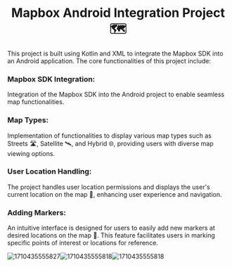 <h1 align="center">Mapbox Android Integration Project 🗺️</h1>

This project is built using Kotlin and XML to integrate the Mapbox SDK into an Android application.
The core functionalities of this project include:

<h3 align="left">Mapbox SDK Integration:</h3> Integration of the Mapbox SDK into the Android project to enable seamless map functionalities.

<h3 align="left">Map Types:</h3> Implementation of functionalities to display various map types such as Streets 🛣️, Satellite 🛰️, and Hybrid 🌐,
providing users with diverse map viewing options.

<h3 align="left">User Location Handling:</h3> The project handles user location permissions and displays the user's current location on the map 📍, enhancing user experience and navigation.

<h3 align="left">Adding Markers:</h3> An intuitive interface is designed for users to easily add new markers at desired locations on the map 📌. This feature facilitates users in marking specific points of interest or locations for reference.

![1710435555827](https://github.com/deepanshubarve/Vyorius_Test_Assingment/assets/111347114/5025851a-aa47-43cf-a7e2-288fbc9204eb)![1710435555818](https://github.com/deepanshubarve/Vyorius_Test_Assingment/assets/111347114/d165e1e6-e7b4-48a9-8862-572cac45a7b6)![1710435555818](https://github.com/deepanshubarve/Vyorius_Test_Assingment/assets/111347114/65fd5db7-910a-4b8c-9265-66f391804c1e)



